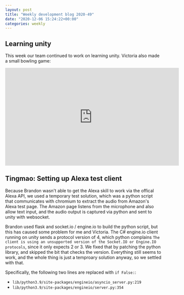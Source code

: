 ```yaml
---
layout: post
title: "Weekly development blog 2020-49"
date: "2020-12-06 15:24:22+00:00"
categories: weekly
---
```


## Learning unity

This week our team continued to work on learning unity. Victoria also made a small bowling game:

<iframe width="560" height="315" src="https://www.youtube.com/embed/Tr0EYdcwTaI" frameborder="0" allow="accelerometer; autoplay; clipboard-write; encrypted-media; gyroscope; picture-in-picture" allowfullscreen></iframe>

## Tingmao: Setting up Alexa test client

Because Brandon wasn't able to get the Alexa skill to work via the offical Alexa API, we used a temporary test solution, which was a python script that communicates with chromium to extract the audio from Amazon's Alexa test page. The Amazon page listens from the microphone and also allow text input, and the audio output is captured via python and sent to unity with websocket.

Brandon used flask and socket.io / engine.io to build the python script, but this has caused some problem for me and Victoria. The C# engine.io client running on unity sends a protocol version of 4, which python complains `The client is using an unsupported version of the Socket.IO or Engine.IO protocols`, since it only expects 2 or 3. We fixed that by patching the python library, and skipped the bit that checks the version. Everything still seems to work, and the whole thing is just a temproary solution anyway, so we settled with that.

Specifically, the following two lines are replaced with `if False:`:

* `lib/python3.9/site-packages/engineio/asyncio_server.py:219`
* `lib/python3.9/site-packages/engineio/server.py:354`
